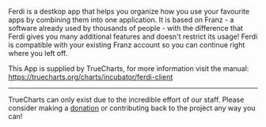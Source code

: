 Ferdi is a destkop app that helps you organize how you use your favourite apps by combining them into one application. It is based on Franz - a software already used by thousands of people - with the difference that Ferdi gives you many additional features and doesn't restrict its usage! Ferdi is compatible with your existing Franz account so you can continue right where you left off.


This App is supplied by TrueCharts, for more information visit the manual: https://truecharts.org/charts/incubator/ferdi-client

---

TrueCharts can only exist due to the incredible effort of our staff.
Please consider making a [donation](https://truecharts.org/docs/about/sponsor) or contributing back to the project any way you can!

